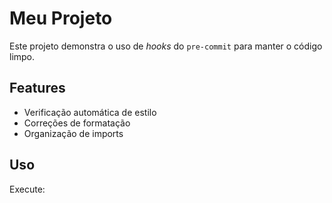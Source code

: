 # Meu Projeto

Este projeto demonstra o uso de *hooks* do `pre-commit` para manter o código limpo.


## Features

- Verificação automática de estilo
- Correções de formatação
 - Organização de imports


## Uso

Execute:
